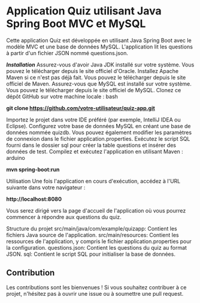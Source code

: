  # Application Quiz utilisant Java Spring Boot MVC et MySQL

Cette application Quiz est développée en utilisant Java Spring Boot avec le modèle MVC et une base de données MySQL. L'application lit les questions à partir d'un fichier JSON nommé questions.json.

**_Installation_**
Assurez-vous d'avoir Java JDK installé sur votre système. Vous pouvez le télécharger depuis le site officiel d'Oracle.
Installez Apache Maven si ce n'est pas déjà fait. Vous pouvez le télécharger depuis le site officiel de Maven.
Assurez-vous que MySQL est installé sur votre système. Vous pouvez le télécharger depuis le site officiel de MySQL.
Clonez ce dépôt GitHub sur votre machine locale :
bash

**git clone https://github.com/votre-utilisateur/quiz-app.git**

Importez le projet dans votre IDE préféré (par exemple, IntelliJ IDEA ou Eclipse).
Configurez votre base de données MySQL en créant une base de données nommée quizdb. Vous pouvez également modifier les paramètres de connexion dans le fichier application.properties.
Exécutez le script SQL fourni dans le dossier sql pour créer la table questions et insérer des données de test.
Compilez et exécutez l'application en utilisant Maven :
arduino

**mvn spring-boot:run**

Utilisation
Une fois l'application en cours d'exécution, accédez à l'URL suivante dans votre navigateur :

**http://localhost:8080**

Vous serez dirigé vers la page d'accueil de l'application où vous pourrez commencer à répondre aux questions du quiz.

Structure du projet
src/main/java/com/example/quizapp: Contient les fichiers Java source de l'application.
src/main/resources: Contient les ressources de l'application, y compris le fichier application.properties pour la configuration.
questions.json: Contient les questions du quiz au format JSON.
sql: Contient le script SQL pour initialiser la base de données.

## Contribution
Les contributions sont les bienvenues ! Si vous souhaitez contribuer à ce projet, n'hésitez pas à ouvrir une issue ou à soumettre une pull request.
